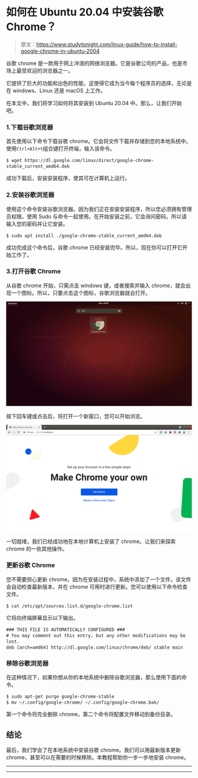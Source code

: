# 如何在 Ubuntu 20.04 中安装谷歌 Chrome？

> 原文：<https://www.studytonight.com/linux-guide/how-to-install-google-chrome-in-ubuntu-2004>

谷歌 chrome 是一款用于网上冲浪的网络浏览器。它是谷歌公司的产品，也是市场上最受欢迎的浏览器之一。

它提供了巨大的功能和出色的性能，这使得它成为当今每个程序员的选择，无论是在 windows、Linux 还是 macOS 上工作。

在本文中，我们将学习如何将其安装到 Ubuntu 20.04 中。那么，让我们开始吧。

### 1.下载谷歌浏览器

首先使用以下命令下载谷歌 chrome。它会将文件下载并存储到您的本地系统中。使用`Ctrl+Alt+t`组合键打开终端，输入该命令。

```
$ wget https://dl.google.com/linux/direct/google-chrome-stable_current_amd64.deb
```

成功下载后，安装安装程序，使其可在计算机上运行。

### 2.安装谷歌浏览器

使用这个命令安装谷歌浏览器。因为我们正在安装安装程序，所以您必须拥有管理员权限。使用 Sudo 与命令一起使用。在开始安装之前，它会询问密码，所以请输入您的密码并让它安装。

```
$ sudo apt install ./google-chrome-stable_current_amd64.deb 
```

成功完成这个命令后，谷歌 chrome 已经安装完毕。所以，现在你可以打开它开始工作了。

### 3.打开谷歌 Chrome

从谷歌 chrome 开始，只需点击 windows 键，或者搜索并输入 chrome，就会出现一个图标。所以，只要点击这个图标，谷歌浏览器就会打开。

![chrome](img/a240d4e969851b659638989f1fa682d1.png)

按下回车键或点击后，将打开一个新窗口，您可以开始浏览。

![chrome](img/39aea03c683e690d57d7066c8bfe4540.png)

一切就绪，我们已经成功地在本地计算机上安装了 chrome。让我们来探索 chrome 的一些其他操作。

### 更新谷歌 Chrome

您不需要担心更新 chrome，因为在安装过程中，系统中添加了一个文件，该文件会自动检查最新版本，并在 chrome 可用时进行更新。您可以使用以下命令检查文件。

```
$ cat /etc/apt/sources.list.d/google-chrome.list
```

它将向终端屏幕显示以下输出。

```
### THIS FILE IS AUTOMATICALLY CONFIGURED ###
# You may comment out this entry, but any other modifications may be lost.
deb [arch=amd64] http://dl.google.com/linux/chrome/deb/ stable main
```

### 移除谷歌浏览器

在这种情况下，如果你想从你的本地系统中删除谷歌浏览器，那么使用下面的命令。

```
$ sudo apt-get purge google-chrome-stable
$ mv ~/.config/google-chrome/ ~/.config/google-chrome.bak/ 
```

第一个命令将完全删除 chrome，第二个命令将配置文件移动到备份目录。

## 结论

最后，我们学会了在本地系统中安装谷歌 chrome。我们可以用最新版本更新 chrome，甚至可以在需要的时候移除。本教程帮助你一步一步地安装 chrome。

* * *

* * *